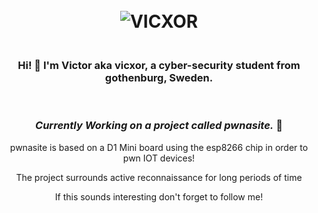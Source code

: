 <body>
  <head>
  </head>
<h1 align="center">
  <br>
  <a> <img src="https://i.imgur.com/1psZJ4k.png" alt="VICXOR"></a>
</h1>
<h3 align="center">
  <br>
 Hi! 👋 I'm Victor aka vicxor, a cyber-security student from gothenburg, Sweden.
</h3>
<br>
<h3 align="center"> <i>Currently Working on a project called pwnasite.</i> 🐛 </h3>
<p align="center"> pwnasite is based on a D1 Mini board using the esp8266 chip in order to pwn IOT devices! </p>
<p align="center"> The project surrounds active reconnaissance for long periods of time</p>
<p align="center"> If this sounds interesting don't forget to follow me!</p>
</body>


